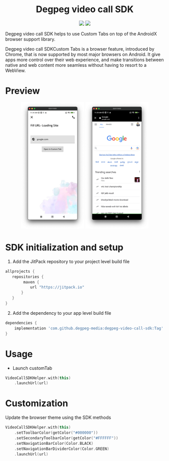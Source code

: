 <h1 align="center">Degpeg video call SDK</h1>
<p align="center">
  <img src="https://jitpack.io/v/degpeg-media/degpeg-video-call-sdk/month.svg"/>
  <img src="https://jitpack.io/v/degpeg-media/degpeg-video-call-sdk.svg"/>
</p>

Degpeg video call SDK helps to use Custom Tabs on top of the AndroidX browser support library.

Degpeg video call SDKCustom Tabs is a browser feature, introduced by Chrome, that is now supported by most major browsers on Android. It give apps more control over their web experience, and make transitions between native and web content more seamless without having to resort to a WebView.

# Preview
<p align="center">
<img src="https://github.com/degpeg-media/degpeg-video-call-sdk/blob/master/app/Screenshot_1.png" alt="Screenshot_1" width="200" height="400"> 
<img src="https://github.com/degpeg-media/degpeg-video-call-sdk/blob/master/app/Screenshot_2.png" alt="Screenshot_2" width="200" height="400">
</p>

# SDK initialization and setup

1. Add the JitPack repository to your project level build file

 ```groovy
allprojects {
    repositories {
         maven {
            url "https://jitpack.io"
        }
    }
}
```

2. Add the dependency to your app level build file

```groovy
dependencies {
    implementation 'com.github.degpeg-media:degpeg-video-call-sdk:Tag'
}
```

# Usage

* Launch customTab
```kotlin
VideoCallSDKHelper.with(this)
    .launchUrl(url)
```

# Customization
Update the browser theme using the SDK methods
```kotlin
VideoCallSDKHelper.with(this)
    .setToolbarColor(getColor("#000000"))
    .setSecondaryToolbarColor(getColor("#FFFFFF"))
    .setNavigationBarColor(Color.BLACK)
    .setNavigationBarDividerColor(Color.GREEN)
    .launchUrl(url)
```